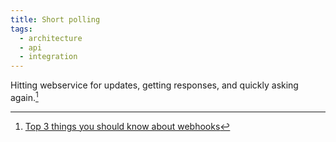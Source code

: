 ```yaml
---
title: Short polling
tags:
  - architecture
  - api
  - integration
---
```

Hitting webservice for updates, getting responses, and quickly asking again.[^BBGWebhooks]

[^BBGWebhooks]: [Top 3 things you should know about webhooks](https://youtu.be/x_jjhcDrISk)